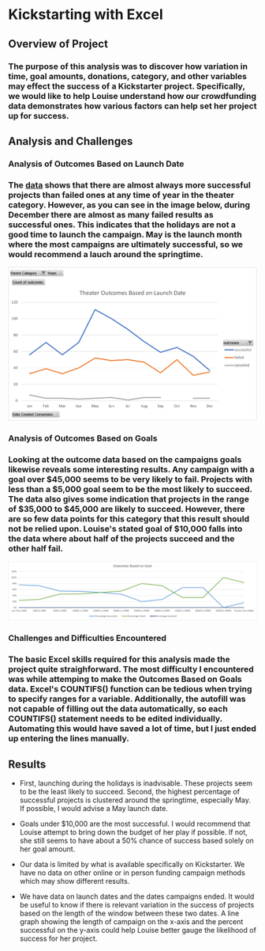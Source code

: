 # Kickstarting with Excel

## Overview of Project

### The purpose of this analysis was to discover how variation in time, goal amounts, donations, category, and other variables may effect the success of a Kickstarter project. Specifically, we would like to help Louise understand how our crowdfunding data demonstrates how various factors can help set her project up for success.

## Analysis and Challenges

### **Analysis of Outcomes Based on Launch Date**

### The [data](Kickstarter_Challenge.xlsx) shows that there are almost always more successful projects than failed ones at any time of year in the theater category. However, as you can see in the image below, during December there are almost as many failed results as successful ones. This indicates that the holidays are not a good time to launch the campaign. May is the launch month where the most campaigns are ultimately successful, so we would recommend a lauch around the springtime.

![Theater Outcomes Based on Launch Date](Resources/Theater_Outcomes_vs_Launch.png)

### **Analysis of Outcomes Based on Goals**

### Looking at the outcome data based on the campaigns goals likewise reveals some interesting results. Any campaign with a goal over $45,000 seems to be very likely to fail. Projects with less than a $5,000 goal seem to be the most likely to succeed. The data also gives some indication that projects in the range of $35,000 to $45,000 are likely to succeed. However, there are so few data points for this category that this result should not be relied upon. Louise's stated goal of $10,000 falls into the data where about half of the projects succeed and the other half fail.

![Theater Outcomes Based on Goals](Resources/Outcomes_vs_Goals.png)

### **Challenges and Difficulties Encountered**

### The basic Excel skills required for this analysis made the project quite straighforward. The most difficulty I encountered was while attemping to make the Outcomes Based on Goals data. Excel's COUNTIFS() function can be tedious when trying to specify ranges for a variable. Additionally, the autofill was not capable of filling out the data automatically, so each COUNTIFS() statement needs to be edited individually. Automating this would have saved a lot of time, but I just ended up entering the lines manually.

## Results

- First, launching during the holidays is inadvisable. These projects seem to be the least likely to succeed. Second, the highest percentage of successful projects is clustered around the springtime, especially May. If possible, I would advise a May launch date.

- Goals under $10,000 are the most successful. I would recommend that Louise attempt to bring down the budget of her play if possible. If not, she still seems to have about a 50% chance of success based solely on her goal amount.

- Our data is limited by what is available specifically on Kickstarter. We have no data on other online or in person funding campaign methods which may show different results.

- We have data on launch dates and the dates campaigns ended. It would be useful to know if there is relevant variation in the success of projects based on the length of the window between these two dates. A line graph showing the length of campaign on the x-axis and the percent successful on the y-axis could help Louise better gauge the likelihood of success for her project.
